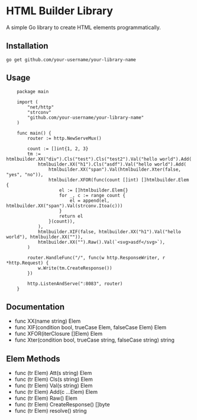 # HTML Builder Library

A simple Go library to create HTML elements programmatically.

## Installation

    go get github.com/your-username/your-library-name

## Usage

```
    package main

    import (
        "net/http"
        "strconv"
        "github.com/your-username/your-library-name"
    )

    func main() {
        router := http.NewServeMux()

        count := []int{1, 2, 3}
        tm := htmlbuilder.XX("div").Cls("test").Cls("test2").Val("hello world").Add(
            htmlbuilder.XX("h1").Cls("asdf").Val("hello world").Add(
                htmlbuilder.XX("span").Val(htmlbuilder.Xter(false, "yes", "no")),
                htmlbuilder.XFOR(func(count []int) []htmlbuilder.Elem {
                    el := []htmlbuilder.Elem{}
                    for _, c := range count {
                        el = append(el, htmlbuilder.XX("span").Val(strconv.Itoa(c)))
                    }
                    return el
                }(count)),
            ),
            htmlbuilder.XIF(false, htmlbuilder.XX("h1").Val("hello world"), htmlbuilder.XX("")),
            htmlbuilder.XX("").Raw().Val(`<svg>asdf</svg>`),
        )

        router.HandleFunc("/", func(w http.ResponseWriter, r *http.Request) {
            w.Write(tm.CreateResponse())
        })

        http.ListenAndServe(":8083", router)
    }
```

## Documentation

- func XX(name string) Elem
- func XIF(condition bool, trueCase Elem, falseCase Elem) Elem
- func XFOR(iterClosure []Elem) Elem
- func Xter(condition bool, trueCase string, falseCase string) string

## Elem Methods

- func (tr Elem) Att(s string) Elem
- func (tr Elem) Cls(s string) Elem
- func (tr Elem) Val(s string) Elem
- func (tr Elem) Add(c ...Elem) Elem
- func (tr Elem) Raw() Elem
- func (tr Elem) CreateResponse() []byte
- func (tr Elem) resolve() string

